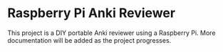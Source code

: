 # Raspberry Pi Anki Reviewer
 This project is a DIY portable Anki reviewer using a Raspberry Pi. More documentation will be added as the project progresses.

